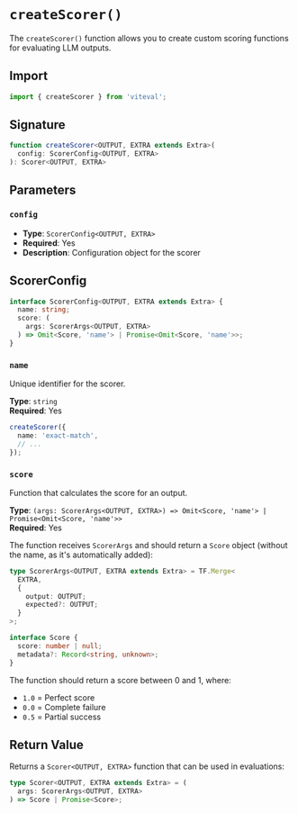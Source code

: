 # `createScorer()`

The `createScorer()` function allows you to create custom scoring functions for evaluating LLM outputs.

## Import

```ts
import { createScorer } from 'viteval';
```

## Signature

```ts
function createScorer<OUTPUT, EXTRA extends Extra>(
  config: ScorerConfig<OUTPUT, EXTRA>
): Scorer<OUTPUT, EXTRA>
```

## Parameters

### `config`
- **Type**: `ScorerConfig<OUTPUT, EXTRA>`
- **Required**: Yes
- **Description**: Configuration object for the scorer

## ScorerConfig

```ts
interface ScorerConfig<OUTPUT, EXTRA extends Extra> {
  name: string;
  score: (
    args: ScorerArgs<OUTPUT, EXTRA>
  ) => Omit<Score, 'name'> | Promise<Omit<Score, 'name'>>;
}
```

### `name`

Unique identifier for the scorer.

**Type**: `string`  
**Required**: Yes

```ts
createScorer({
  name: 'exact-match',
  // ...
});
```

### `score`

Function that calculates the score for an output.

**Type**: `(args: ScorerArgs<OUTPUT, EXTRA>) => Omit<Score, 'name'> | Promise<Omit<Score, 'name'>>`  
**Required**: Yes

The function receives `ScorerArgs` and should return a `Score` object (without the name, as it's automatically added):

```ts
type ScorerArgs<OUTPUT, EXTRA extends Extra> = TF.Merge<
  EXTRA,
  {
    output: OUTPUT;
    expected?: OUTPUT;
  }
>;

interface Score {
  score: number | null;
  metadata?: Record<string, unknown>;
}
```

The function should return a score between 0 and 1, where:
- `1.0` = Perfect score
- `0.0` = Complete failure
- `0.5` = Partial success

## Return Value

Returns a `Scorer<OUTPUT, EXTRA>` function that can be used in evaluations:

```ts
type Scorer<OUTPUT, EXTRA extends Extra> = (
  args: ScorerArgs<OUTPUT, EXTRA>
) => Score | Promise<Score>;
```

